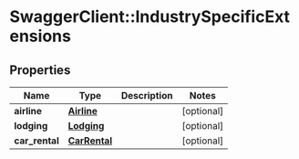# SwaggerClient::IndustrySpecificExtensions

## Properties
Name | Type | Description | Notes
------------ | ------------- | ------------- | -------------
**airline** | [**Airline**](Airline.md) |  | [optional] 
**lodging** | [**Lodging**](Lodging.md) |  | [optional] 
**car_rental** | [**CarRental**](CarRental.md) |  | [optional] 


